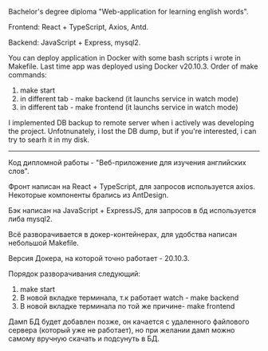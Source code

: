 Bachelor's degree diploma "Web-application for learning english words".

Frontend: React + TypeScript, Axios, Antd.

Backend: JavaScript + Express, mysql2.

You can deploy application in Docker with some bash scripts i wrote in Makefile. Last time app was deployed using Docker v20.10.3. Order of make commands:
1) make start
2) in different tab - make backend (it launchs service in watch mode)
3) in different tab - make frontend (it launchs service in watch mode)

I implemented DB backup to remote server when i actively was developing the project.
Unfotnunately, i lost the DB dump, but if you're interested, i can try to searh it in my disk.

_________________________________________________________________________

Код дипломной работы - "Веб-приложение для изучения английских слов".

Фронт написан на React + TypeScript, для запросов используется axios. Некоторые компоненты брались из AntDesign.

Бэк написан на JavaScript + ExpressJS, для запросов в бд используется либа mysql2.

Всё разворачивается в докер-контейнерах, для удобства написан небольшой Makefile.

Версия Докера, на которой точно работает - 20.10.3.

Порядок разворачивания следующий:
1. make start
2. В новой вкладке терминала, т.к работает watch - make backend
3. В новой вкладке терминала по той же причине- make frontend

Дамп БД будет добавлен позже, он качается с удаленного файлового сервера (который уже не работает), но при желании дамп можно самому вручную 
скачать и подсунуть в БД.

